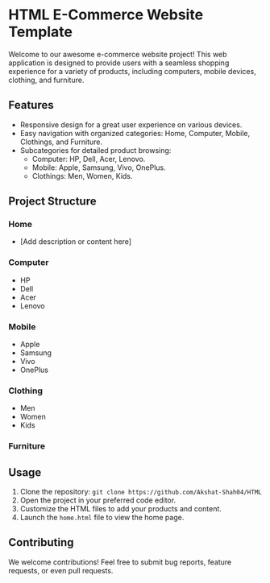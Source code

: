 # HTML E-Commerce Website Template

Welcome to our awesome e-commerce website project! This web application is designed to provide users with a seamless shopping experience for a variety of products, including computers, mobile devices, clothing, and furniture.

## Features

- Responsive design for a great user experience on various devices.
- Easy navigation with organized categories: Home, Computer, Mobile, Clothings, and Furniture.
- Subcategories for detailed product browsing:
  - Computer: HP, Dell, Acer, Lenovo.
  - Mobile: Apple, Samsung, Vivo, OnePlus.
  - Clothings: Men, Women, Kids.

## Project Structure

### Home
- [Add description or content here]

### Computer

  - HP
  - Dell
  - Acer
  - Lenovo

### Mobile

  - Apple
  - Samsung
  - Vivo
  - OnePlus

### Clothing

  - Men
  - Women
  - Kids

### Furniture


## Usage

1. Clone the repository: `git clone https://github.com/Akshat-Shah04/HTML`
2. Open the project in your preferred code editor.
3. Customize the HTML files to add your products and content.
4. Launch the `home.html` file to view the home page.

## Contributing

We welcome contributions! Feel free to submit bug reports, feature requests, or even pull requests. 

